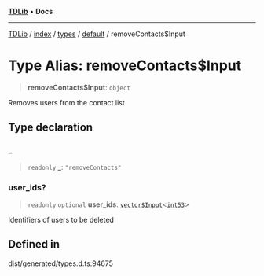 [**TDLib**](../../../../../../README.md) • **Docs**

***

[TDLib](../../../../../../modules.md) / [index](../../../../../README.md) / [types](../../../README.md) / [default](../README.md) / removeContacts$Input

# Type Alias: removeContacts$Input

> **removeContacts$Input**: `object`

Removes users from the contact list

## Type declaration

### \_

> `readonly` **\_**: `"removeContacts"`

### user\_ids?

> `readonly` `optional` **user\_ids**: [`vector$Input`](vector$Input.md)\<[`int53`](int53.md)\>

Identifiers of users to be deleted

## Defined in

dist/generated/types.d.ts:94675
